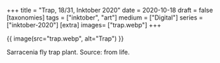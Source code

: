 +++
title = "Trap, 18/31, Inktober 2020"
date = 2020-10-18
draft =  false
[taxonomies]
tags = ["inktober", "art"]
medium = ["Digital"]
series = ["inktober-2020"]
[extra]
images= ["trap.webp"]
+++

{{ image(src="trap.webp", alt="Trap") }}

Sarracenia fly trap plant. Source: from life.
